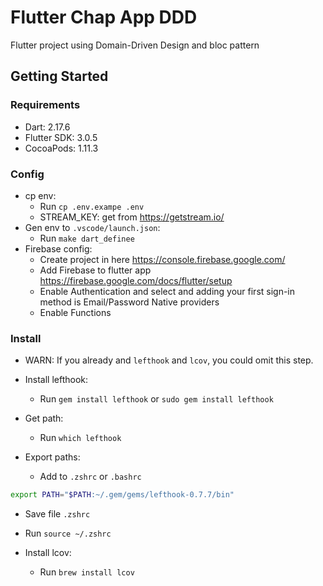 # Flutter Chap App DDD

Flutter project using Domain-Driven Design and bloc pattern

## Getting Started

### Requirements

- Dart: 2.17.6
- Flutter SDK: 3.0.5
- CocoaPods: 1.11.3

### Config

- cp env:
  - Run `cp .env.exampe .env`
  - STREAM_KEY: get from <https://getstream.io/>
- Gen env to `.vscode/launch.json`:
  - Run  `make dart_definee`
- Firebase config:
  - Create project in here <https://console.firebase.google.com/>
  - Add Firebase to flutter app <https://firebase.google.com/docs/flutter/setup>
  - Enable Authentication and select and adding your first sign-in method is Email/Password Native providers
  - Enable Functions

### Install

- WARN: If you already and `lefthook` and `lcov`, you could omit this step.

- Install lefthook:
  - Run `gem install lefthook` or  `sudo gem install lefthook`

- Get path:
  - Run `which lefthook`

- Export paths:
  - Add to `.zshrc` or `.bashrc`

```bash
export PATH="$PATH:~/.gem/gems/lefthook-0.7.7/bin"
```

- Save file `.zshrc`
- Run `source ~/.zshrc`

- Install lcov:
  - Run `brew install lcov`
